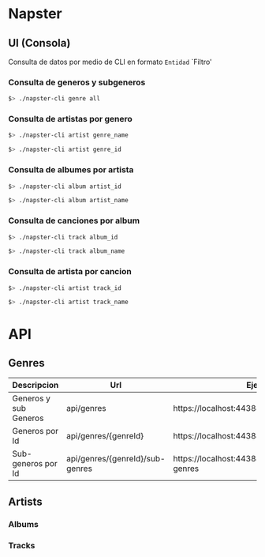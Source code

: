 # Napster

## UI (Consola)
Consulta de datos por medio de CLI en formato `Entidad` `Filtro'

### Consulta de generos y subgeneros
```sh
$> ./napster-cli genre all
```

### Consulta de artistas por genero
```sh
$> ./napster-cli artist genre_name
```

```sh
$> ./napster-cli artist genre_id
```

### Consulta de albumes por artista

```sh
$> ./napster-cli album artist_id
```

```sh
$> ./napster-cli album artist_name
```

### Consulta de canciones por album

```sh
$> ./napster-cli track album_id
```

```sh
$> ./napster-cli track album_name
```

### Consulta de artista por cancion

```sh
$> ./napster-cli artist track_id
```

```sh
$> ./napster-cli artist track_name
```

# API

## Genres

|Descripcion|Url|Ejemplo|
|----------------|-------------------------------|-----------------------------|
|Generos y sub Generos|api/genres |https://localhost:44388/api/genres|
|Generos por Id|api/genres/{genreId}|https://localhost:44388/api/genres/g.115|
|Sub-generos por Id|api/genres/{genreId}/sub-genres|https://localhost:44388/api/genres/g.115/sub-genres|

## Artists

### Albums

### Tracks